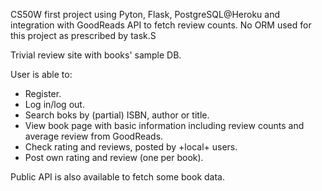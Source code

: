 CS50W first project using Pyton, Flask, PostgreSQL@Heroku and integration with GoodReads API to fetch review counts. No ORM used for this project as prescribed by task.S

Trivial review site with books' sample DB.

User is able to:
* Register.
* Log in/log out.
* Search boks by (partial) ISBN, author or title.
* View book page with basic information including review counts and average review from GoodReads.
* Check rating and reviews, posted by +local+ users.
* Post own rating and review (one per book).

Public API is also available to fetch some book data.